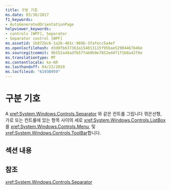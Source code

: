 ```yaml
---
title: 구분 기호
ms.date: 03/30/2017
f1_keywords:
- AutoGeneratedOrientationPage
helpviewer_keywords:
- controls [WPF], Separator
- Separator control [WPF]
ms.assetid: 1b872bc6-1a26-401c-989b-3fafecc5a4ef
ms.openlocfilehash: d3d8fb637363a154013115f95bae52904467b46e
ms.sourcegitcommit: 9b552addadfb57fab0b9e7852ed4f1f1b8a42f8e
ms.translationtype: MT
ms.contentlocale: ko-KR
ms.lasthandoff: 04/23/2019
ms.locfileid: "61938959"
---
```

# <a name="separator"></a>구분 기호
A <xref:System.Windows.Controls.Separator> 와 같은 컨트롤 그립니다 꺾은선형, 가로 또는 컨트롤에 있는 항목 사이의 세로 <xref:System.Windows.Controls.ListBox>를 <xref:System.Windows.Controls.Menu>, 및 <xref:System.Windows.Controls.ToolBar>합니다.  
  
## <a name="in-this-section"></a>섹션 내용  
  
## <a name="reference"></a>참조  
 <xref:System.Windows.Controls.Separator>

